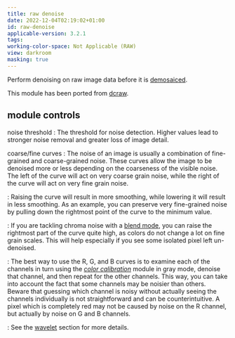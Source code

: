```yaml
---
title: raw denoise
date: 2022-12-04T02:19:02+01:00
id: raw-denoise
applicable-version: 3.2.1
tags:
working-color-space: Not Applicable (RAW)
view: darkroom
masking: true
---
```


Perform denoising on raw image data before it is [demosaiced](./demosaic.md).

This module has been ported from [dcraw](https://www.dechifro.org/dcraw/).

## module controls

noise threshold
: The threshold for noise detection. Higher values lead to stronger noise removal and greater loss of image detail.

coarse/fine curves
: The noise of an image is usually a combination of fine-grained and coarse-grained noise. These curves allow the image to be denoised more or less depending on the coarseness of the visible noise. The left of the curve will act on very coarse grain noise, while the right of the curve will act on very fine grain noise.

: Raising the curve will result in more smoothing, while lowering it will result in less smoothing. As an example, you can preserve very fine-grained noise by pulling down the rightmost point of the curve to the minimum value.

: If you are tackling chroma noise with a [blend mode](../../views/darkroom/masking-and-blending/blend-modes.md), you can raise the rightmost part of the curve quite high, as colors do not change a lot on fine grain scales. This will help especially if you see some isolated pixel left un-denoised.

: The best way to use the R, G, and B curves is to examine each of the channels in turn using the [_color calibration_](./color-calibration.md) module in gray mode, denoise that channel, and then repeat for the other channels. This way, you can take into account the fact that some channels may be noisier than others. Beware that guessing which channel is noisy without actually seeing the channels individually is not straightforward and can be counterintuitive. A pixel which is completely red may not be caused by noise on the R channel, but actually by noise on G and B channels.

: See the [wavelet](../../views/darkroom/processing-modules/wavelets.md) section for more details.
